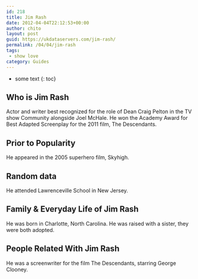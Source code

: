 ```yaml
---
id: 218
title: Jim Rash
date: 2012-04-04T22:12:53+00:00
author: chito
layout: post
guid: https://ukdataservers.com/jim-rash/
permalink: /04/04/jim-rash
tags:
 - show love
category: Guides
---
```


* some text
{: toc}


## Who is  Jim Rash
                  
                  
                  
Actor and writer best recognized for the role of Dean Craig Pelton in the TV show Community alongside Joel McHale. He won the Academy Award for Best Adapted Screenplay for the 2011 film, The Descendants.
                  
                
                
                
## Prior to Popularity 
                  
                  
                  
He appeared in the 2005 superhero film, Skyhigh.
                  
                
                
                
## Random data 
                  
                  
                  
He attended Lawrenceville School in New Jersey.
                  
                
                
                
## Family & Everyday Life of Jim Rash
                  
                  
                  
He was born in Charlotte, North Carolina. He was raised with a sister, they were both adopted.
                  
                
                
                
## People Related With  Jim Rash
                  
                  
                  
He was a screenwriter for the film The Descendants, starring George Clooney.
                  
                
              
            
          
          
          
    
    
  
